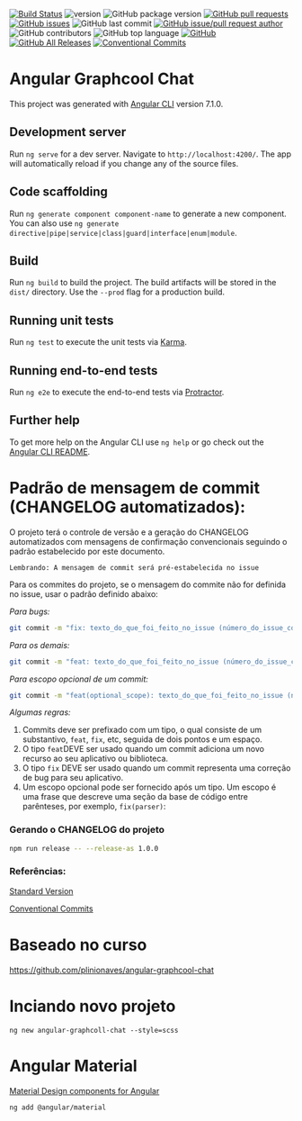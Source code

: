 [![Build Status](https://travis-ci.org/danielso2007/angular-graphcool-chat.svg?branch=development)](https://travis-ci.org/danielso2007/angular-graphcool-chat)
![version](https://img.shields.io/badge/version-0.1.0-blue.svg)
![GitHub package version](https://img.shields.io/github/package-json/v/danielso2007/angular-graphcool-chat.svg)
[![GitHub pull requests](https://img.shields.io/github/issues-pr-raw/danielso2007/angular-graphcool-chat.svg)](https://github.com/danielso2007/angular-graphcool-chat/pulls)
[![GitHub issues](https://img.shields.io/github/issues/danielso2007/angular-graphcool-chat.svg)](https://github.com/danielso2007/angular-graphcool-chat/issues?q=is%3Aopen+is%3Aissue)
![GitHub last commit](https://img.shields.io/github/last-commit/danielso2007/angular-graphcool-chat.svg)
[![GitHub issue/pull request author](https://img.shields.io/github/issues/detail/u/danielso2007/angular-graphcool-chat/1.svg)](https://github.com/danielso2007/angular-graphcool-chat/pulls)
![GitHub contributors](https://img.shields.io/github/contributors/danielso2007/angular-graphcool-chat.svg)
![GitHub top language](https://img.shields.io/github/languages/top/danielso2007/angular-graphcool-chat.svg)
[![GitHub](https://img.shields.io/github/license/danielso2007/angular-graphcool-chat.svg)](https://github.com/danielso2007/angular-graphcool-chat)
[![GitHub All Releases](https://img.shields.io/github/downloads/danielso2007/angular-graphcool-chat/total.svg)](https://github.com/danielso2007/angular-graphcool-chat/archive/master.zip)
[![Conventional Commits](https://img.shields.io/badge/Conventional%20Commits-1.0.0-yellow.svg)](https://conventionalcommits.org)

# Angular Graphcool Chat

This project was generated with [Angular CLI](https://github.com/angular/angular-cli) version 7.1.0.

## Development server

Run `ng serve` for a dev server. Navigate to `http://localhost:4200/`. The app will automatically reload if you change any of the source files.

## Code scaffolding

Run `ng generate component component-name` to generate a new component. You can also use `ng generate directive|pipe|service|class|guard|interface|enum|module`.

## Build

Run `ng build` to build the project. The build artifacts will be stored in the `dist/` directory. Use the `--prod` flag for a production build.

## Running unit tests

Run `ng test` to execute the unit tests via [Karma](https://karma-runner.github.io).

## Running end-to-end tests

Run `ng e2e` to execute the end-to-end tests via [Protractor](http://www.protractortest.org/).

## Further help

To get more help on the Angular CLI use `ng help` or go check out the [Angular CLI README](https://github.com/angular/angular-cli/blob/master/README.md).

# Padrão de mensagem de commit (CHANGELOG automatizados):

O projeto terá o controle de versão e a geração do CHANGELOG automatizados com mensagens de confirmação  convencionais seguindo o padrão estabelecido por este documento.

`Lembrando: A mensagem de commit será pré-estabelecida no issue`

Para os commites do projeto, se o mensagem do commite não for definida no issue, usar o padrão definido abaixo:

_Para bugs:_

```sh
git commit -m "fix: texto_do_que_foi_feito_no_issue (número_do_issue_com_#)"
```

_Para os demais:_

```sh
git commit -m "feat: texto_do_que_foi_feito_no_issue (número_do_issue_com_#)"
```

_Para escopo opcional de um commit:_

```sh
git commit -m "feat(optional_scope): texto_do_que_foi_feito_no_issue (número_do_issue_com_#)"
```

_Algumas regras:_

1. Commits deve ser prefixado com um tipo, o qual consiste de um substantivo, `feat`, `fix`, etc, seguida de dois pontos e um espaço.
2. O tipo `feat`DEVE ser usado quando um commit adiciona um novo recurso ao seu aplicativo ou biblioteca.
3. O tipo `fix` DEVE ser usado quando um commit representa uma correção de bug para seu aplicativo.
4. Um escopo opcional pode ser fornecido após um tipo. Um escopo é uma frase que descreve uma seção da base de código entre parênteses, por exemplo, `fix(parser)`:

### Gerando o CHANGELOG do projeto

```sh
npm run release -- --release-as 1.0.0
```

### Referências:
[Standard Version](https://github.com/conventional-changelog/standard-version/blob/master/README.md)

[Conventional Commits](https://www.conventionalcommits.org/en/v1.0.0-beta.2/)

# Baseado no curso

https://github.com/plinionaves/angular-graphcool-chat

# Inciando novo projeto

`ng new angular-graphcoll-chat --style=scss`

# Angular Material

[Material Design components for Angular](https://material.angular.io/)

`ng add @angular/material`

